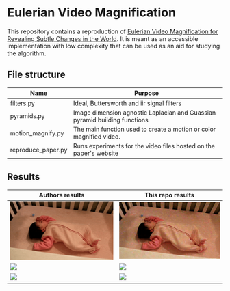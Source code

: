 # Eulerian Video Magnification 
This repository contains a reproduction of [Eulerian Video Magnification for Revealing Subtle Changes in the World](http://people.csail.mit.edu/mrub/evm/#code). It is meant as an accessible implementation with low complexity that can be used as an aid for studying the algorithm.

## File structure 
| Name                    | Purpose                                                                           |
|-------------------------|-----------------------------------------------------------------------------------|
| filters.py              | Ideal, Buttersworth and iir signal filters                                        |
| pyramids.py             | Image dimension agnostic Laplacian and Guassian pyramid building functions        |
| motion_magnify.py       | The main function used to create a motion or color magnified video.               |
| reproduce_paper.py      | Runs experiments for the video files hosted on the paper's website                |

## Results
| Authors results | This repo results|
| --------------- | ---------------- |
| ![](gifs/output_authors/baby1.gif) | ![](gifs/output/baby1.gif)  |
| ![](gifs/output_authors/shadow.gif)  | ![](gifs/output/shadow.gif)  |
| ![](gifs/output_authors/face1.gif)  | ![](gifs/output/face1.gif)  |


